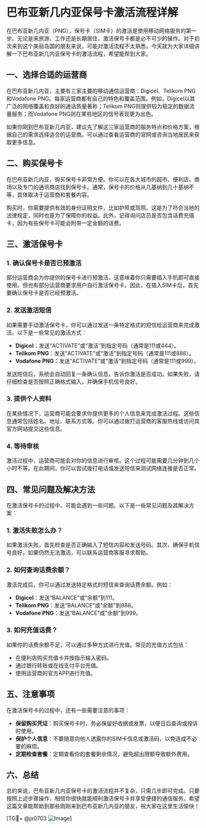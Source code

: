 # 巴布亚新几内亚保号卡激活流程详解

在巴布亚新几内亚（PNG），保号卡（SIM卡）的激活是使用移动网络服务的第一步。无论是来旅游、工作还是长期居住，激活保号卡都是必不可少的操作。对于初次来到这个美丽岛国的朋友来说，可能对激活流程不太熟悉。今天就为大家详细讲解一下巴布亚新几内亚保号卡的激活流程，希望能帮到大家。

## 一、选择合适的运营商

在巴布亚新几内亚，主要有三家主要的移动通信运营商：Digicel、Telikom PNG和Vodafone PNG。每家运营商都有自己的特色和覆盖范围。例如，Digicel以其广泛的网络覆盖和良好的通话质量著称；Telikom PNG则提供较为稳定的数据流量服务；而Vodafone PNG则在某些地区的信号表现更为出色。

如果你刚到巴布亚新几内亚，建议先了解这三家运营商的服务特点和价格方案，根据自己的需求选择适合的运营商。可以通过查看运营商的官网或咨询当地居民来获取更多信息。

## 二、购买保号卡

在巴布亚新几内亚，购买保号卡非常方便。你可以在各大城市的超市、便利店、商场以及专门的通讯商店找到保号卡。通常，保号卡的价格从几基纳到几十基纳不等，具体取决于运营商和套餐内容。

购买时，你需要提供有效的身份证明文件，比如护照或驾照。这是为了符合当地的法律规定，同时也是为了保障你的权益。此外，记得询问店员是否包含话费充值卡，因为有些保号卡可能会附带一定金额的话费。

## 三、激活保号卡

### 1. 确认保号卡是否已预激活

部分运营商会为你提供的保号卡进行预激活，这意味着你只需要插入手机即可直接使用。但也有部分运营商要求用户自行激活保号卡。因此，在插入SIM卡后，首先要确认保号卡是否已经预激活。

### 2. 发送激活短信

如果需要手动激活保号卡，你可以通过发送一条特定格式的短信给运营商来完成激活。以下是一些常见的激活方式：

- **Digicel**：发送“ACTIVATE”或“激活”到指定号码（通常是111或444）。
- **Telikom PNG**：发送“ACTIVATE”或“激活”到指定号码（通常是111或888）。
- **Vodafone PNG**：发送“ACTIVATE”或“激活”到指定号码（通常是111或999）。

发送短信后，系统会自动回复一条确认信息，告诉你激活是否成功。如果失败，请仔细检查是否按照正确格式输入，并确保手机信号良好。

### 3. 提供个人资料

在某些情况下，运营商可能会要求你提供更多的个人信息来完成激活过程。这些信息通常包括姓名、地址、联系方式等。你可以通过拨打运营商的客服热线或访问其官方网站提交这些信息。

### 4. 等待审核

激活过程中，运营商可能会对你的信息进行审核。这个过程可能需要几分钟到几个小时不等。在此期间，你可以尝试拨打电话或发送短信来测试网络连接是否正常。

## 四、常见问题及解决方法

在激活保号卡的过程中，可能会遇到一些问题。以下是一些常见问题及其解决方案：

### 1. 激活失败怎么办？

如果激活失败，首先检查是否正确输入了短信内容和发送号码。其次，确保手机信号良好。如果仍然无法激活，可以联系运营商客服寻求帮助。

### 2. 如何查询话费余额？

激活完成后，你可以通过发送特定格式的短信来查询话费余额。例如：
- **Digicel**：发送“BALANCE”或“余额”到111。
- **Telikom PNG**：发送“BALANCE”或“余额”到888。
- **Vodafone PNG**：发送“BALANCE”或“余额”到999。

### 3. 如何充值话费？

如果你的话费余额不足，可以通过多种方式进行充值。常见的充值方式包括：
- 在便利店购买充值卡并按指示输入密码。
- 通过银行转账或在线支付平台充值。
- 使用运营商的官方APP进行充值。

## 五、注意事项

在激活保号卡的过程中，还有一些需要注意的事项：

- **保留购买凭证**：购买保号卡时，务必保留好收据或发票，以便日后查询或投诉时使用。
- **保护个人信息**：不要随意向他人透露你的SIM卡信息或激活码，以免造成不必要的麻烦。
- **定期检查套餐**：定期查看你的套餐剩余情况，避免超出限额导致额外费用。

## 六、总结

总的来说，巴布亚新几内亚保号卡的激活流程并不复杂，只需几步即可完成。只要按照上述步骤操作，相信你很快就能顺利激活保号卡并享受便捷的通信服务。希望这篇文章能帮助到那些刚刚来到巴布亚新几内亚的朋友，祝大家在这里生活愉快！

[TG💪+ @jx0703 ![Image](https://github.com/user-attachments/assets/dbca1d08-cadb-493c-b0ec-ad6f7a83f270)]